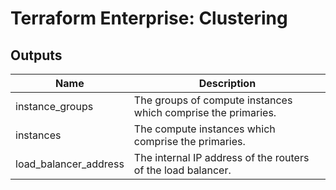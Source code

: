 # Terraform Enterprise: Clustering

## Outputs

| Name | Description |
|------|-------------|
| instance\_groups | The groups of compute instances which comprise the primaries. |
| instances | The compute instances which comprise the primaries. |
| load\_balancer\_address | The internal IP address of the routers of the load balancer. |

